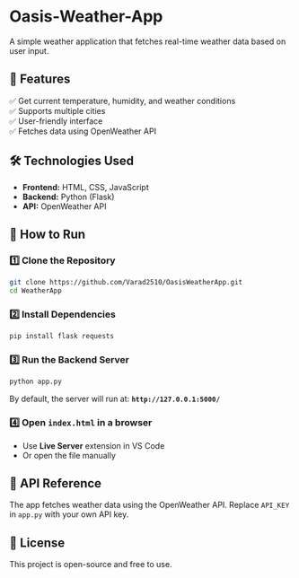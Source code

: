 # Oasis-Weather-App
A simple weather application that fetches real-time weather data based on user input.  

## 📌 Features  
✅ Get current temperature, humidity, and weather conditions  
✅ Supports multiple cities  
✅ User-friendly interface  
✅ Fetches data using OpenWeather API  

## 🛠️ Technologies Used  
- **Frontend:** HTML, CSS, JavaScript  
- **Backend:** Python (Flask)  
- **API:** OpenWeather API  

## 🚀 How to Run  

### 1️⃣ Clone the Repository  
```sh
git clone https://github.com/Varad2510/OasisWeatherApp.git
cd WeatherApp
```

### 2️⃣ Install Dependencies  
```sh
pip install flask requests
```

### 3️⃣ Run the Backend Server  
```sh
python app.py
```
By default, the server will run at: **`http://127.0.0.1:5000/`**  

### 4️⃣ Open `index.html` in a browser  
- Use **Live Server** extension in VS Code  
- Or open the file manually  

## 📡 API Reference  
The app fetches weather data using the OpenWeather API. Replace `API_KEY` in `app.py` with your own API key.  

## 📝 License  
This project is open-source and free to use.  


